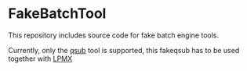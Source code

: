 # FakeBatchTool

This repository includes source code for fake batch engine tools.

Currently, only the [qsub](http://gridscheduler.sourceforge.net/htmlman/htmlman1/qsub.html) tool is supported, this fakeqsub has to be used together with [LPMX](https://github.com/jasonyangshadow/lpmx)
